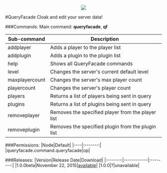 <p align="center">
  <img src="https://raw.githubusercontent.com/Gamecrafter/PocketMine-Plugins/master/QueryFacade/images/icon.png?raw=true"/>
</p>
#QueryFacade
Cloak and edit your server data!

###Commands:
Main command: **queryfacade**, **qf**

|Sub-command|Description|
|-----------|-----------|
|addplayer|Adds a player to the player list|
|addplugin|Adds a plugin to the plugin list|
|help|Shows all QueryFacade commands|
|level|Changes the server's current default level|
|maxplayercount|Changes the server's max player count|
|playercount|Changes the server's player count|
|players|Returns a list of players being sent in query|
|plugins|Returns a list of plugins being sent in query|
|removeplayer|Removes the specified player from the player list|
|removeplugin|Removes the specified plugin from the plugin list|

###Permissions:
|Node|Default|
|----|:-------:|
|queryfacade.command.queryfacade|op|

###Releases:
|Version|Release Date|Download|
|:-------:|------------|:--------:|
|1.0.0beta|November 22, 2015|[available](https://github.com/Gamecrafter/PocketMine-Plugins/blob/master/QueryFacade/releases/QueryFacade_v1.0.0beta.phar?raw=true)|
|1.0.0|?|unavailable|
